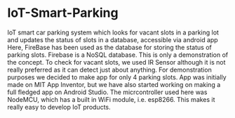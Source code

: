 # IoT-Smart-Parking
IoT smart car parking system which looks for vacant slots in a parking lot and updates the status of slots in a database, accessible via android app 
Here, FireBase has been used as the database for storing the status of parking slots. Firebase is a NoSQL database. This is only a demonstration
of the concept. To check for vacant slots, we used IR Sensor although it is not really preferred as it can detect just about anything.
For demonstration purposes we decided to make app for only 4 parking slots.
App was initially made on MIT App Inventor, but we have also started working on making a full fledged app on Android Studio.
The micrcontroller used here was NodeMCU, which has a built in WiFi module, i.e. esp8266.
This makes it really easy to develop IoT products.
